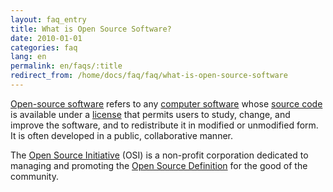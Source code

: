 ```yaml
---
layout: faq_entry
title: What is Open Source Software?
date: 2010-01-01
categories: faq
lang: en
permalink: en/faqs/:title
redirect_from: /home/docs/faq/faq/what-is-open-source-software
---
```

[Open-source software] refers to any [computer software] whose [source code] 
is available under a [license] that permits users to study, change, and improve 
the software, and to redistribute it in modified or unmodified form. It is 
often developed in a public, collaborative manner.

The [Open Source Initiative] (OSI) is a non-profit corporation dedicated to 
managing and promoting the [Open Source Definition] for the good of the 
community.


[Open-source software]: http://en.wikipedia.org/wiki/Open_source_software
[computer software]: http://en.wikipedia.org/wiki/Computer_software 
[source code]: http://en.wikipedia.org/wiki/Source_code 
[license]: http://en.wikipedia.org/wiki/License
[Open Source Initiative]: http://www.opensource.org/
[Open Source Definition]: http://www.opensource.org/docs/definition.php



